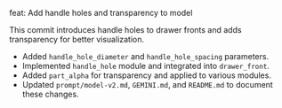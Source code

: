 feat: Add handle holes and transparency to model

This commit introduces handle holes to drawer fronts and adds transparency for better visualization.

- Added `handle_hole_diameter` and `handle_hole_spacing` parameters.
- Implemented `handle_hole` module and integrated into `drawer_front`.
- Added `part_alpha` for transparency and applied to various modules.
- Updated `prompt/model-v2.md`, `GEMINI.md`, and `README.md` to document these changes.